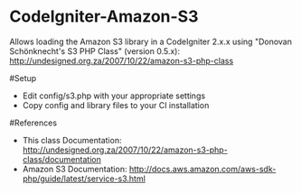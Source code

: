 CodeIgniter-Amazon-S3
=====================

Allows loading the Amazon S3 library in a CodeIgniter 2.x.x using "Donovan Schönknecht's S3 PHP Class" (version 0.5.x): http://undesigned.org.za/2007/10/22/amazon-s3-php-class

#Setup

* Edit config/s3.php with your appropriate settings
* Copy config and library files to your CI installation

#References
* This class Documentation: http://undesigned.org.za/2007/10/22/amazon-s3-php-class/documentation
* Amazon S3 Documentation: http://docs.aws.amazon.com/aws-sdk-php/guide/latest/service-s3.html
